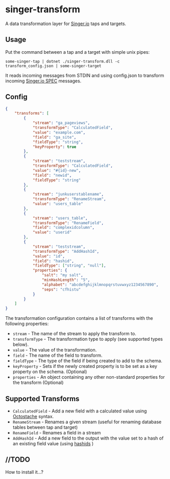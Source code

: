 # singer-transform
A data transformation layer for [Singer.io](https://www.singer.io/) taps and targets.


## Usage
Put the command between a tap and a target with simple unix pipes:
```
some-singer-tap | dotnet ./singer-transform.dll -c transform_config.json | some-singer-target
```
It reads incoming messages from STDIN and using config.json to transform incoming [Singer.io SPEC](https://github.com/singer-io/getting-started) messages.


## Config
```json
{
    "transforms": [
        {
            "stream": "ga_pageviews",
            "transformType": "CalculatedField",
            "value": "example.com",
            "field": "ga_site",
            "fieldType": "string",
            "keyProperty": true
        },
        {
            "stream": "teststream",
            "transformType": "CalculatedField",
            "value": "#{id}-new",
            "field": "newid",
            "fieldType": "string"
        },
        {
            "stream": "junkuserstablename",
            "transformType": "RenameStream",
            "value": "users_table"
        },
        {
            "stream": "users_table",
            "transformType": "RenameField",
            "field": "complexidcolumn",
            "value": "userid"
        },
        {
            "stream": "teststream",
            "transformType": "AddHashId",
            "value": "id",
            "field": "hashid",
            "fieldType": ["string", "null"],
            "properties": {
                "salt": "my salt",
                "minHashLength": "5",
                "alphabet": "abcdefghijklmnopqrstuvwxyz1234567890",
                "seps": "cfhistu"
            }
        }
    ]
}
```

The transformation configuration contains a list of transforms with the following properties:
- `stream` - The name of the stream to apply the transform to.
- `transformType` - The transformation type to apply (see supported types below).
- `value` -  The value of the transformation.
- `field` - The name of the field to transform.
- `fieldType` - The type of the field if being created to add to the schema.
- `keyProperty` - Sets if the newly created property is to be set as a key property on the schema. (Optional)
- `properties` - An object containing any other non-standard properties for the transform (Optional)


## Supported Transforms
- `CalculatedField` - Add a new field with a calculated value using [Octostache](https://github.com/OctopusDeploy/Octostache) syntax.
- `RenameStream` - Renames a given stream (useful for renaming database tables between tap and target)
- `RenameField` - Renames a field in a stream
- `AddHashId` - Add a new field to the output with the value set to a hash of an existing field value (using [hashids](https://hashids.org/net/) )


## //TODO
How to install it...?